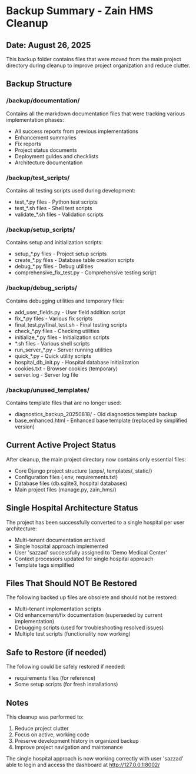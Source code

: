 # Backup Summary - Zain HMS Cleanup

## Date: August 26, 2025

This backup folder contains files that were moved from the main project directory during cleanup to improve project organization and reduce clutter.

## Backup Structure

### /backup/documentation/
Contains all the markdown documentation files that were tracking various implementation phases:
- All success reports from previous implementations
- Enhancement summaries
- Fix reports
- Project status documents
- Deployment guides and checklists
- Architecture documentation

### /backup/test_scripts/
Contains all testing scripts used during development:
- test_*.py files - Python test scripts
- test_*.sh files - Shell test scripts  
- validate_*.sh files - Validation scripts

### /backup/setup_scripts/
Contains setup and initialization scripts:
- setup_*.py files - Project setup scripts
- create_*.py files - Database table creation scripts
- debug_*.py files - Debug utilities
- comprehensive_fix_test.py - Comprehensive testing script

### /backup/debug_scripts/
Contains debugging utilities and temporary files:
- add_user_fields.py - User field addition script
- fix_*.py files - Various fix scripts
- final_test.py/final_test.sh - Final testing scripts
- check_*.py files - Checking utilities
- initialize_*.py files - Initialization scripts
- *.sh files - Various shell scripts
- run_server_*.py - Server running utilities
- quick_*.py - Quick utility scripts
- hospital_db_init.py - Hospital database initialization
- cookies.txt - Browser cookies (temporary)
- server.log - Server log file

### /backup/unused_templates/
Contains template files that are no longer used:
- diagnostics_backup_20250818/ - Old diagnostics template backup
- base_enhanced.html - Enhanced base template (replaced by simplified version)

## Current Active Project Status

After cleanup, the main project directory now contains only essential files:
- Core Django project structure (apps/, templates/, static/)
- Configuration files (.env, requirements.txt)
- Database files (db.sqlite3, hospital databases)
- Main project files (manage.py, zain_hms/)

## Single Hospital Architecture Status

The project has been successfully converted to a single hospital per user architecture:
- Multi-tenant documentation archived
- Single hospital approach implemented
- User 'sazzad' successfully assigned to 'Demo Medical Center'
- Context processors updated for single hospital approach
- Template tags simplified

## Files That Should NOT Be Restored

The following backed up files are obsolete and should not be restored:
- Multi-tenant implementation scripts
- Old enhancement/fix documentation (superseded by current implementation)
- Debugging scripts (used for troubleshooting resolved issues)
- Multiple test scripts (functionality now working)

## Safe to Restore (if needed)

The following could be safely restored if needed:
- requirements files (for reference)
- Some setup scripts (for fresh installations)

## Notes

This cleanup was performed to:
1. Reduce project clutter
2. Focus on active, working code
3. Preserve development history in organized backup
4. Improve project navigation and maintenance

The single hospital approach is now working correctly with user 'sazzad' able to login and access the dashboard at http://127.0.0.1:8002/
